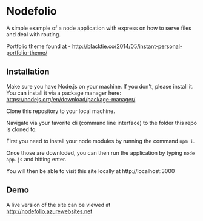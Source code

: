 # Nodefolio

A simple example of a node application with express on how to serve files and deal with routing.

Portfolio theme found at - http://blacktie.co/2014/05/instant-personal-portfolio-theme/


## Installation

Make sure you have Node.js on your machine. If you don't, please install it. You can install it via a package manager here: https://nodejs.org/en/download/package-manager/

Clone this repository to your local machine. 

Navigate via your favorite cli (command line interface) to the folder this repo is cloned to.

First you need to install your node modules by running the command `npm i`.

Once those are downloded, you can then run the application by typing `node app.js` and hitting enter.

You will then be able to visit this site locally at http://localhost:3000

## Demo

A live version of the site can be viewed at http://nodefolio.azurewebsites.net